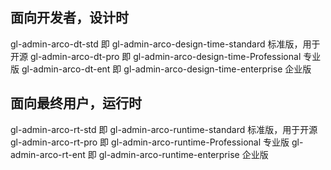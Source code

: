 ## 面向开发者，设计时
gl-admin-arco-dt-std 即 gl-admin-arco-design-time-standard 标准版，用于开源
gl-admin-arco-dt-pro 即 gl-admin-arco-design-time-Professional 专业版
gl-admin-arco-dt-ent 即 gl-admin-arco-design-time-enterprise 企业版

## 面向最终用户，运行时
gl-admin-arco-rt-std 即 gl-admin-arco-runtime-standard 标准版，用于开源
gl-admin-arco-rt-pro 即 gl-admin-arco-runtime-Professional 专业版
gl-admin-arco-rt-ent 即 gl-admin-arco-runtime-enterprise 企业版

